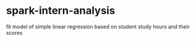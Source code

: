 # spark-intern-analysis
fit model of simple linear regression based on student study hours and their scores
